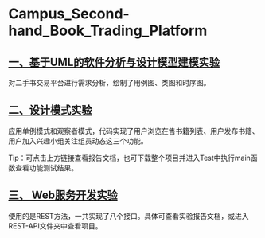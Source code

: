 # Campus_Second-hand_Book_Trading_Platform

## [一、基于UML的软件分析与设计模型建模实验](第一次实验_UML图/第一次实验_UML图.md)
对二手书交易平台进行需求分析，绘制了用例图、类图和时序图。

## [二、设计模式实验](第二次实验_报告文档.md)
应用单例模式和观察者模式，代码实现了用户浏览在售书籍列表、用户发布书籍、用户加入兴趣小组关注组员动态这三个功能。

Tip：可点击上方链接查看报告文档，也可下载整个项目并进入Test中执行main函数查看功能测试结果。

## [三、 Web服务开发实验](第三次实验_报告文档.md)
使用的是REST方法，一共实现了八个接口。具体可查看实验报告文档，或进入REST-API文件夹中查看项目。